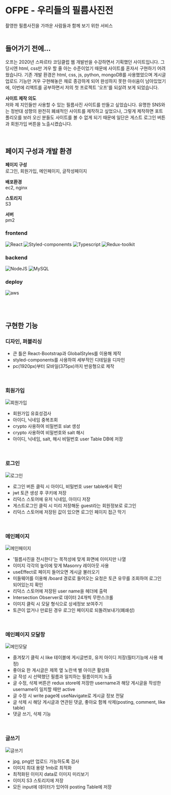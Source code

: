 # OFPE - 우리들의 필름사진전 <br/>
촬영한 필름사진을 가까운 사람들과 함께 보기 위한 서비스<br/><br/>

## 들어가기 전에...
오프는 2020년 스파르타 코딩클럽 웹 개발반을 수강하면서 기획했던 사이트입니다. 그 당시엔 html, css만 겨우 할 줄 아는 수준이었기 때문에 사이트를 혼자서 구현하기 어려웠습니다. 기존 개발 환경은 html, css, js, python, mongoDB를 사용했었으며 게시글 업로드 기능만 겨우 구현해놓은 채로 종강하게 되어 완성하지 못한 아쉬움이 남아있었기에, 이번에 리액트를 공부하면서 저의 첫 프로젝트 '오프'를 되살려 보게 되었습니다.<br/>

__사이트 제작 의도__ <br/>
저와 제 지인들만 사용할 수 있는 필름사진 사이트를 만들고 싶었습니다. 유명한 SNS와는 정반대 성향의 완전히 폐쇄적인 사이트를 제작하고 싶었으나, 그렇게 제작하면 포트폴리오를 보러 오신 분들도 사이트를 볼 수 없게 되기 때문에 일단은 게스트 로그인 버튼과 회원가입 버튼을 노출시켰습니다.<br/>

<br/>

## 페이지 구성과 개발 환경

__페이지 구성__ <br/>
로그인, 회원가입, 메인페이지, 글작성페이지

__배포환경__<br/>
ec2, nginx

__스토리지__<br/>
S3

__서버__<br/>
pm2


### frontend
![React](https://img.shields.io/badge/React-20232A?style=for-the-badge&logo=react&logoColor=61DAFB)
![Styled-componemts](https://img.shields.io/badge/styled--components-DB7093?style=for-the-badge&logo=styled-components&logoColor=white)
![Typescript](https://img.shields.io/badge/TypeScript-007ACC?style=for-the-badge&logo=typescript&logoColor=white)
![Redux-toolkit](https://img.shields.io/badge/Redux-593D88?style=for-the-badge&logo=redux&logoColor=white)

### backend
![NodeJS](https://img.shields.io/badge/node.js-6DA55F?style=for-the-badge&logo=node.js&logoColor=white)
![MySQL](https://img.shields.io/badge/MySQL-005C84?style=for-the-badge&logo=mysql&logoColor=white)

### deploy
![aws](https://img.shields.io/badge/Amazon_AWS-FF9900?style=for-the-badge&logo=amazonaws&logoColor=white)

<br/>
<br/>


## 구현한 기능

### 디자인, 퍼블리싱
+ 큰 틀은 React-Bootstrap과 GlobalStyles를 이용해 제작
+ styled-components를 사용하여 세부적인 디테일을 디자인
+ pc(1920px)부터 모바일(375px)까지 반응형으로 제작
  
<br/>  
  
### 회원가입
![회원가입](https://user-images.githubusercontent.com/69718601/209572693-5817c811-3d38-4541-88a1-6b3d1e6a6983.jpg)<br/>
+ 회원가입 유효성검사
+ 아이디, 닉네임 중복조회
+ crypto 사용하여 비밀번호 slat 생성
+ crypto 사용하여 비밀번호와 salt 해시
+ 아이디, 닉네임, salt, 해시 비밀번호 user Table DB에 저장

<br/>
  
### 로그인
![로그인](https://user-images.githubusercontent.com/69718601/209572697-3b7735ac-567c-499d-92dd-efc3c5e3d24f.jpg)<br/>
+ 로그인 버튼 클릭 시 아이디, 비밀번호 user table에서 확인
+ jwt 토큰 생성 후 쿠키에 저장
+ 리덕스 스토어에 유저 닉네임, 아이디 저장
+ 게스트로그인 클릭 시 미리 저장해둔 guest라는 회원정보로 로그인
+ 리덕스 스토어에 저장된 값이 있으면 로그인 페이지 접근 막기
  
<br/>

### 메인페이지
![메인페이지](https://user-images.githubusercontent.com/69718601/209572704-739adfa6-d0e1-4874-a703-e27da7faebb5.jpg)<br/>
+ '필름사진을 전시한다'는 목적성에 맞게 화면에 이미지만 나열
+ 이미지 각각의 높이에 맞게 Masonry 레이아웃 사용
+ useEffect로 페이지 들어오면 게시글 불러오기
+ 미들웨어를 이용해 /board 경로로 들어오는 요청은 토큰 유무를 조회하여 로그인 되어있는지 확인
+ 리덕스 스토어에 저장된 user name을 헤더에 출력 
+ Intersection Observer로 데이터 24개씩 무한스크롤
+ 이미지 클릭 시 모달 형식으로 상세정보 보여주기
+ 토큰이 없거나 만료된 경우 로그인 페이지로 되돌려보내기(폐쇄성)

<br/>

### 메인페이지 모달창
![메인모달](https://user-images.githubusercontent.com/69718601/209572710-75605e84-fa9e-4f02-8a23-148213205ef9.jpg)<br/>
+ 즐겨찾기 클릭 시 like 테이블에 게시글번호, 유저 아이디 저장(필터기능에 사용 예정)
+ 좋아요 한 게시글은 제목 옆 노란색 별 아이콘 활성화
+ 글 작성 시 선택했던 필름과 일치하는 필름이미지 노출 
+ 글 수정, 삭제 버튼은 redux store에 저장한 username과 해당 게시글을 작성한 username이 일치할 때만 active
+ 글 수정 시 write page에 useNavigate로 게시글 정보 전달
+ 글 삭제 시 해당 게시글과 연관된 댓글,  좋아요 함께 삭제(posting, comment, like table)
+ 댓글 쓰기, 삭제 기능

<br/>
  
### 글쓰기
![글쓰기](https://user-images.githubusercontent.com/69718601/209572711-9115a6b1-fe41-450e-a15a-ef688073124c.jpg)
+ jpg, png만 업로드 가능하도록 검사
+ 이미지 최대 용량 1mb로 최적화 
+ 최적화된 이미지 data로 이미지 미리보기
+ 이미지 S3 스토리지에 저장
+ 모든 input에 데이터가 있어야 posting Table에 저장

